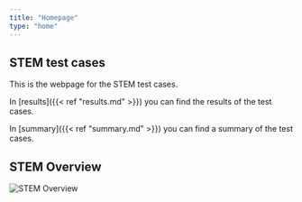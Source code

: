```yaml
---
title: "Homepage"
type: "home"
---
```


## STEM test cases

This is the webpage for the STEM test cases.

In [results]({{< ref "results.md" >}}) you can find the results of the test cases.

In [summary]({{< ref "summary.md" >}}) you can find a summary of the test cases.


## STEM Overview

![STEM Overview](/TestCases/STEM_overview.png)
